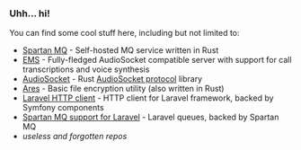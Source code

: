 ### Uhh... hi!

You can find some cool stuff here, including but not limited to:

* [Spartan MQ](https://github.com/ivan770/spartan) - Self-hosted MQ service written in Rust
* [EMS](https://github.com/ivan770/ems) - Fully-fledged AudioSocket compatible server with support for call transcriptions and voice synthesis
* [AudioSocket](https://github.com/ivan770/audiosocket) - Rust [AudioSocket protocol](https://wiki.asterisk.org/wiki/display/AST/AudioSocket) library
* [Ares](https://github.com/ivan770/ares) - Basic file encryption utility (also written in Rust)
* [Laravel HTTP client](https://github.com/ivan770/laravel-httpclient) - HTTP client for Laravel framework, backed by Symfony components
* [Spartan MQ support for Laravel](https://github.com/ivan770/laravel-spartan) - Laravel queues, backed by Spartan MQ
* *useless and forgotten repos*
